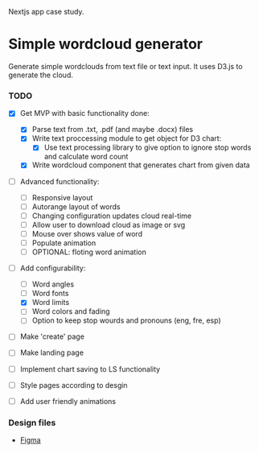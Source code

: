 Nextjs app case study.

# Simple wordcloud generator

Generate simple wordclouds from text file or text input. It uses D3.js to generate the cloud.

### TODO

- [x] Get MVP with basic functionality done:

  - [x] Parse text from .txt, .pdf (and maybe .docx) files
  - [x] Write text proccessing module to get object for D3 chart:
    - [x] Use text processing library to give option to ignore stop words and calculate word count
  - [x] Write wordcloud component that generates chart from given data

- [ ] Advanced functionality:

  - [ ] Responsive layout
  - [ ] Autorange layout of words
  - [ ] Changing configuration updates cloud real-time
  - [ ] Allow user to download cloud as image or svg
  - [ ] Mouse over shows value of word
  - [ ] Populate animation
  - [ ] OPTIONAL: floting word animation

- [ ] Add configurability:

  - [ ] Word angles
  - [ ] Word fonts
  - [x] Word limits
  - [ ] Word colors and fading
  - [ ] Option to keep stop wourds and pronouns (eng, fre, esp)

- [ ] Make 'create' page
- [ ] Make landing page
- [ ] Implement chart saving to LS functionality
- [ ] Style pages according to desgin
- [ ] Add user friendly animations

### Design files

- [Figma](https://www.figma.com/file/t29YRFbKmMt8mZlbjgb9pI/simple-wordcloud?node-id=0%3A1)
